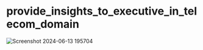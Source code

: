 # provide_insights_to_executive_in_telecom_domain
![Screenshot 2024-06-13 195704](https://github.com/vinit1704/provide_insights_to_executive_in_telecom_domain/assets/167595422/88d5c290-fa4c-4598-bdeb-aa7d745e405e)
